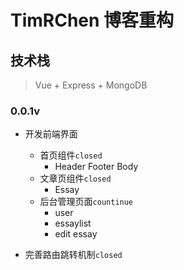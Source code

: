 # TimRChen 博客重构

## 技术栈
>   Vue + Express + MongoDB

### 0.0.1v

-   开发前端界面
    -   首页组件`closed`
        - Header Footer Body
    -   文章页组件`closed`
        - Essay
    -   后台管理页面`countinue`
        - user
        - essaylist
        - edit essay

-   完善路由跳转机制`closed`



